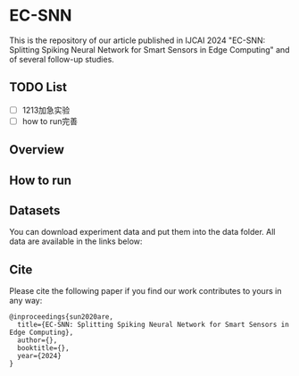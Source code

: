 # EC-SNN
This is the repository of our article published in IJCAI 2024 "EC-SNN: Splitting Spiking Neural Network for Smart Sensors in Edge Computing" and of several follow-up studies.

## TODO List

- [ ] 1213加急实验
- [ ] how to run完善

## Overview

## How to run



## Datasets

You can download experiment data and put them into the data folder. All data are available in the links below:

## Cite

Please cite the following paper if you find our work contributes to yours in any way:

```
@inproceedings{sun2020are,
  title={EC-SNN: Splitting Spiking Neural Network for Smart Sensors in Edge Computing},
  author={},
  booktitle={},
  year={2024}
}
```
